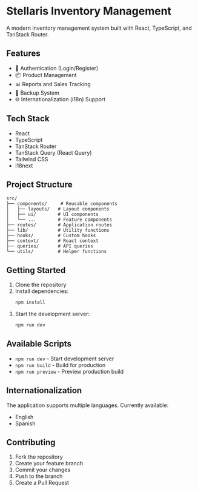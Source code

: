 # Stellaris Inventory Management

A modern inventory management system built with React, TypeScript, and TanStack Router.

## Features

- 🔐 Authentication (Login/Register)
- 📦 Product Management
- 📊 Reports and Sales Tracking
- 🔄 Backup System
- 🌐 Internationalization (i18n) Support

## Tech Stack

- React
- TypeScript
- TanStack Router
- TanStack Query (React Query)
- Tailwind CSS
- i18next

## Project Structure

```
src/
├── components/     # Reusable components
│   ├── layouts/   # Layout components
│   ├── ui/        # UI components
│   └── ...        # Feature components
├── routes/        # Application routes
├── lib/           # Utility functions
├── hooks/         # Custom hooks
├── context/       # React context
├── queries/       # API queries
└── utils/         # Helper functions
```

## Getting Started

1. Clone the repository
2. Install dependencies:
   ```bash
   npm install
   ```
3. Start the development server:
   ```bash
   npm run dev
   ```

## Available Scripts

- `npm run dev` - Start development server
- `npm run build` - Build for production
- `npm run preview` - Preview production build

## Internationalization

The application supports multiple languages. Currently available:
- English
- Spanish

## Contributing

1. Fork the repository
2. Create your feature branch
3. Commit your changes
4. Push to the branch
5. Create a Pull Request
